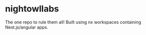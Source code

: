 # nightowllabs
The one repo to rule them all! Built using nx workspaces containing Nest.js/angular apps.
